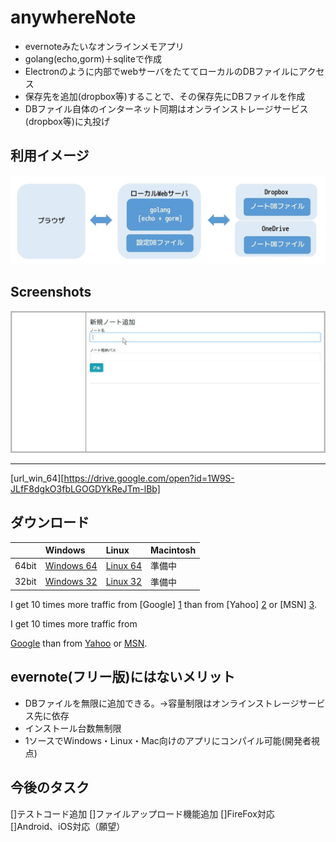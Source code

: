 # anywhereNote
  
- evernoteみたいなオンラインメモアプリ  
- golang(echo,gorm)＋sqliteで作成  
- Electronのように内部でwebサーバをたててローカルのDBファイルにアクセス  
- 保存先を追加(dropbox等)することで、その保存先にDBファイルを作成
- DBファイル自体のインターネット同期はオンラインストレージサービス(dropbox等)に丸投げ
  

## 利用イメージ  
![利用イメージ](https://github.com/YujiYabe/anywhereNote/blob/garage/imageuse.jpg "")




## Screenshots  
![Screenshots](https://github.com/YujiYabe/anywhereNote/blob/garage/explain2.gif "")

---

[url_win_64][https://drive.google.com/open?id=1W9S-JLfF8dgkO3fbLGOGDYkReJTm-lBb]

## ダウンロード
|       | Windows | Linux | Macintosh |
|:------|:--------|:------|:----------|
| 64bit | [Windows 64](url_win_64 "Windows 64") | [Linux 64](https://drive.google.com/open?id=1gLXapKzuW9U195F_C_DquuKgu1tFDXrc "Linux 64") | 準備中      |
| 32bit | [Windows 32](https://drive.google.com/open?id=1UqiawXaHZhSfxU5clmMt7JtBUG2pyzYk "Windows 32") | [Linux 32](https://drive.google.com/open?id=19wQxlKyzaEFViVKLj9ID4J2DfRoMTkdb "Linux 32") | 準備中      |

  
  

I get 10 times more traffic from [Google] [1] than from
[Yahoo] [2] or [MSN] [3].

  [1]: http://google.com/        "Google"
  [2]: http://search.yahoo.com/  "Yahoo Search"
  [3]: http://search.msn.com/    "MSN Search"


<p>I get 10 times more traffic from 

<a href="http://google.com/"       title="Google">Google</a> than from
<a href="http://search.yahoo.com/" title="Yahoo Search">Yahoo</a> or 
<a href="http://search.msn.com/"   title="MSN Search">MSN</a>.

</p>





  

## evernote(フリー版)にはないメリット
- DBファイルを無限に追加できる。→容量制限はオンラインストレージサービス先に依存
- インストール台数無制限
- 1ソースでWindows・Linux・Mac向けのアプリにコンパイル可能(開発者視点)
  


## 今後のタスク
[]テストコード追加
[]ファイルアップロード機能追加
[]FireFox対応  
[]Android、iOS対応（願望）
  
